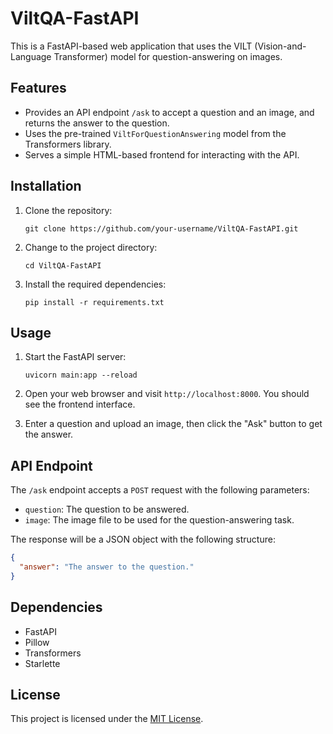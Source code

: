 # ViltQA-FastAPI

This is a FastAPI-based web application that uses the VILT (Vision-and-Language Transformer) model for question-answering on images.

## Features

- Provides an API endpoint `/ask` to accept a question and an image, and returns the answer to the question.
- Uses the pre-trained `ViltForQuestionAnswering` model from the Transformers library.
- Serves a simple HTML-based frontend for interacting with the API.

## Installation

1. Clone the repository:
   ```
   git clone https://github.com/your-username/ViltQA-FastAPI.git
   ```

2. Change to the project directory:
   ```
   cd ViltQA-FastAPI
   ```

3. Install the required dependencies:
   ```
   pip install -r requirements.txt
   ```

## Usage

1. Start the FastAPI server:
   ```
   uvicorn main:app --reload
   ```

2. Open your web browser and visit `http://localhost:8000`. You should see the frontend interface.

3. Enter a question and upload an image, then click the "Ask" button to get the answer.

## API Endpoint

The `/ask` endpoint accepts a `POST` request with the following parameters:

- `question`: The question to be answered.
- `image`: The image file to be used for the question-answering task.

The response will be a JSON object with the following structure:

```json
{
  "answer": "The answer to the question."
}
```

## Dependencies

- FastAPI
- Pillow
- Transformers
- Starlette

## License

This project is licensed under the [MIT License](LICENSE).
